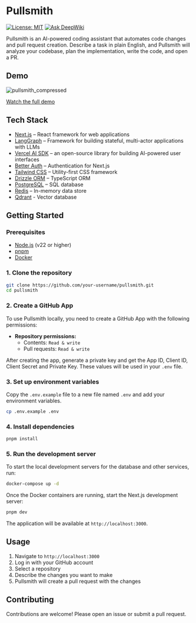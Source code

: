 # Pullsmith

[![License: MIT](https://img.shields.io/badge/License-MIT-yellow.svg)](https://opensource.org/licenses/MIT)
[![Ask DeepWiki](https://deepwiki.com/badge.svg)](https://deepwiki.com/BharathxD/pullsmith)

Pullsmith is an AI-powered coding assistant that automates code changes and pull request creation. Describe a task in plain English, and Pullsmith will analyze your codebase, plan the implementation, write the code, and open a PR.

## Demo

![pullsmith_compressed](https://github.com/user-attachments/assets/6abee4d0-70f0-4ed8-940a-5be9f86ba10d)

[Watch the full demo](https://cloud.imbharath.com/pullsmith.mp4)

## Tech Stack

- [Next.js](https://nextjs.org/) – React framework for web applications
- [LangGraph](https://langchain.com/langgraph) – Framework for building stateful, multi-actor applications with LLMs
- [Vercel AI SDK](https://sdk.vercel.ai/) – an open-source library for building AI-powered user interfaces
- [Better Auth](https://better-auth.dev/) – Authentication for Next.js
- [Tailwind CSS](https://tailwindcss.com/) – Utility-first CSS framework
- [Drizzle ORM](https://orm.drizzle.team/) – TypeScript ORM
- [PostgreSQL](https://www.postgresql.org/) – SQL database
- [Redis](https://redis.io/) – In-memory data store
- [Qdrant](httpsd://qdrant.tech/) - Vector database

## Getting Started

### Prerequisites

- [Node.js](https://nodejs.org/en/) (v22 or higher)
- [pnpm](https://pnpm.io/)
- [Docker](https://www.docker.com/)

### 1. Clone the repository

```bash
git clone https://github.com/your-username/pullsmith.git
cd pullsmith
```

### 2. Create a GitHub App

To use Pullsmith locally, you need to create a GitHub App with the following permissions:

- **Repository permissions:**
  - Contents: `Read & write`
  - Pull requests: `Read & write`

After creating the app, generate a private key and get the App ID, Client ID, Client Secret and Private Key. These values will be used in your `.env` file.

### 3. Set up environment variables

Copy the `.env.example` file to a new file named `.env` and add your environment variables.

```bash
cp .env.example .env
```

### 4. Install dependencies

```bash
pnpm install
```

### 5. Run the development server

To start the local development servers for the database and other services, run:

```bash
docker-compose up -d
```

Once the Docker containers are running, start the Next.js development server:

```bash
pnpm dev
```

The application will be available at `http://localhost:3000`.

## Usage

1.  Navigate to `http://localhost:3000`
2.  Log in with your GitHub account
3.  Select a repository
4.  Describe the changes you want to make
5.  Pullsmith will create a pull request with the changes

## Contributing

Contributions are welcome! Please open an issue or submit a pull request.
